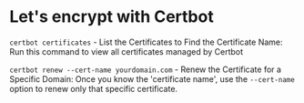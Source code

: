 # Let's encrypt with Certbot

<code>certbot certificates</code> - List the Certificates to Find the Certificate Name: Run this command to view all certificates managed by Certbot

<code>certbot renew --cert-name yourdomain.com</code> - Renew the Certificate for a Specific Domain: Once you know the 'certificate name', use the `--cert-name` option to renew only that specific certificate.
